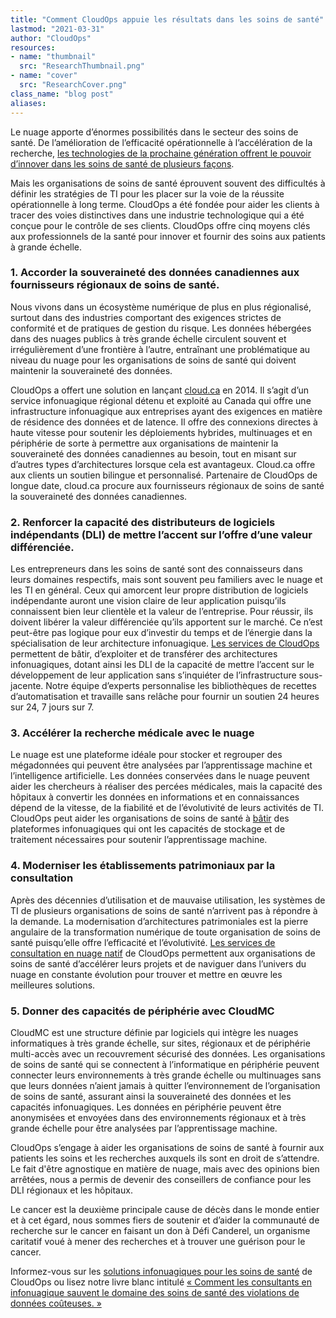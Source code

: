 ```yaml
---
title: "Comment CloudOps appuie les résultats dans les soins de santé"
lastmod: "2021-03-31"
author: "CloudOps"
resources:
- name: "thumbnail"
  src: "ResearchThumbnail.png"
- name: "cover"
  src: "ResearchCover.png"
class_name: "blog post"
aliases:
---
```



<p>Le nuage apporte d’énormes possibilités dans le secteur des soins de santé. De l’amélioration de l’efficacité opérationnelle à l’accélération de la recherche, <a href="https://www.cloudops.com/fr/blog/10-reasons-healthcare-is-ready-to-succeed-in-the-cloud/">les technologies de la prochaine génération offrent le pouvoir d’innover dans les soins de santé de plusieurs façons</a>.</p>

<p>Mais les organisations de soins de santé éprouvent souvent des difficultés à définir les stratégies de TI pour les placer sur la voie de la réussite opérationnelle à long terme. CloudOps a été fondée pour aider les clients à tracer des voies distinctives dans une industrie technologique qui a été conçue pour le contrôle de ses clients. CloudOps offre cinq moyens clés aux professionnels de la santé pour innover et fournir des soins aux patients à grande échelle.</p>

<h3>1. Accorder la souveraineté des données canadiennes aux fournisseurs régionaux de soins de santé.</h3>

<p>Nous vivons dans un écosystème numérique de plus en plus régionalisé, surtout dans des industries comportant des exigences strictes de conformité et de pratiques de gestion du risque. Les données hébergées dans des nuages publics à très grande échelle circulent souvent et irrégulièrement d’une frontière à l’autre, entraînant une problématique au niveau du nuage pour les organisations de soins de santé qui doivent maintenir la souveraineté des données.</p>

<p>CloudOps a offert une solution en lançant <a href="https://cloud.ca/">cloud.ca</a> en 2014. Il s’agit d’un service infonuagique régional détenu et exploité au Canada qui offre une infrastructure infonuagique aux entreprises ayant des exigences en matière de résidence des données et de latence. Il offre des connexions directes à haute vitesse pour soutenir les déploiements hybrides, multinuages et en périphérie de sorte à permettre aux organisations de maintenir la souveraineté des données canadiennes au besoin, tout en misant sur d’autres types d’architectures lorsque cela est avantageux. Cloud.ca offre aux clients un soutien bilingue et personnalisé.  Partenaire de CloudOps de longue date, cloud.ca procure aux fournisseurs régionaux de soins de santé la souveraineté des données canadiennes.</p>

<h3>2. Renforcer la capacité des distributeurs de logiciels indépendants (DLI) de mettre l’accent sur l’offre d’une valeur différenciée.</h3>

<p>Les entrepreneurs dans les soins de santé sont des connaisseurs dans leurs domaines respectifs, mais sont souvent peu familiers avec le nuage et les TI en général. Ceux qui amorcent leur propre distribution de logiciels indépendante auront une vision claire de leur application puisqu’ils connaissent bien leur clientèle et la valeur de l’entreprise. Pour réussir, ils doivent libérer la valeur différenciée qu’ils apportent sur le marché. Ce n’est peut-être pas logique pour eux d’investir du temps et de l’énergie dans la spécialisation de leur architecture infonuagique. <a href="https://www.cloudops.com/fr/utiliser-le-nuage/">Les services de CloudOps</a> permettent de bâtir, d’exploiter et de transférer des architectures infonuagiques, dotant ainsi les DLI de la capacité de mettre l’accent sur le développement de leur application sans s’inquiéter de l’infrastructure sous-jacente. Notre équipe d’experts personnalise les bibliothèques de recettes d’automatisation et travaille sans relâche pour fournir un soutien 24 heures sur 24, 7 jours sur 7.</p>

<h3>3. Accélérer la recherche médicale avec le nuage</h3>

<p>Le nuage est une plateforme idéale pour stocker et regrouper des mégadonnées qui peuvent être analysées par l’apprentissage machine et l’intelligence artificielle. Les données conservées dans le nuage peuvent aider les chercheurs à réaliser des percées médicales, mais la capacité des hôpitaux à convertir les données en informations et en connaissances dépend de la vitesse, de la fiabilité et de l’évolutivité de leurs activités de TI. CloudOps peut aider les organisations de soins de santé à <a href="https://www.cloudops.com/fr/livrer-le-nuage/">bâtir</a> des plateformes infonuagiques qui ont les capacités de stockage et de traitement nécessaires pour soutenir l’apprentissage machine.</p>

<h3>4. Moderniser les établissements patrimoniaux par la consultation</h3>

<p>Après des décennies d’utilisation et de mauvaise utilisation, les systèmes de TI de plusieurs organisations de soins de santé n’arrivent pas à répondre à la demande. La modernisation d’architectures patrimoniales est la pierre angulaire de la transformation numérique de toute organisation de soins de santé puisqu’elle offre l’efficacité et l’évolutivité. <a href="https://www.cloudops.com/fr/consultation-en-nuage-natif/">Les services de consultation en nuage natif</a> de CloudOps permettent aux organisations de soins de santé d’accélérer leurs projets et de naviguer dans l’univers du nuage en constante évolution pour trouver et mettre en œuvre les meilleures solutions.</p>

<h3>5. Donner des capacités de périphérie avec CloudMC</h3>

<p>CloudMC est une structure définie par logiciels qui intègre les nuages informatiques à très grande échelle, sur sites, régionaux et de périphérie multi-accès avec un recouvrement sécurisé des données. Les organisations de soins de santé qui se connectent à l’informatique en périphérie peuvent connecter leurs environnements à très grande échelle ou multinuages sans que leurs données n’aient jamais à quitter l’environnement de l’organisation de soins de santé, assurant ainsi la souveraineté des données et les capacités infonuagiques. Les données en périphérie peuvent être anonymisées et envoyées dans des environnements régionaux et à très grande échelle pour être analysées par l’apprentissage machine.</p>

<p>CloudOps s’engage à aider les organisations de soins de santé à fournir aux patients les soins et les recherches auxquels ils sont en droit de s’attendre. Le fait d'être agnostique en matière de nuage, mais avec des opinions bien arrêtées, nous a permis de devenir des conseillers de confiance pour les DLI régionaux et les hôpitaux.</p>

<p>Le cancer est la deuxième principale cause de décès dans le monde entier et à cet égard, nous sommes fiers de soutenir et d’aider la communauté de recherche sur le cancer en faisant un don à Défi Canderel, un organisme caritatif voué à mener des recherches et à trouver une guérison pour le cancer.</p>

<p>Informez-vous sur les <a href="https://www.cloudops.com/fr/soins-de-sante/">solutions infonuagiques pour les soins de santé</a> de CloudOps ou lisez notre livre blanc intitulé <a href="https://www.cloudops.com/fr/resources/white-papers/how-cloudops-consultants-save-healthcare-isvs-from-costly-data-breaches/">« Comment les consultants en infonuagique sauvent le domaine des soins de santé des violations de données coûteuses. »</a></p>